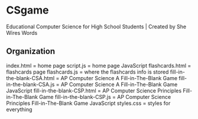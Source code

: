 # CSgame
Educational Computer Science for High School Students | Created by She Wires Words

## Organization
index.html = home page
script.js = home page JavaScript
flashcards.html = flashcards page
flashcards.js = where the flashcards info is stored
fill-in-the-blank-CSA.html = AP Computer Science A Fill-in-The-Blank Game
fill-in-the-blank-CSA.js = AP Computer Science A Fill-in-The-Blank Game JavaScript
fill-in-the-blank-CSP.html = AP Computer Science Principles Fill-in-The-Blank Game
fill-in-the-blank-CSP.js = AP Computer Science Principles Fill-in-The-Blank Game JavaScript
styles.css = styles for everything
